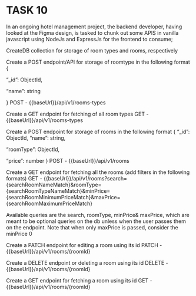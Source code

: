 # TASK 10

In an ongoing hotel management project, the backend developer, having looked at the Figma design, is tasked to chunk out some APIS in vanilla javascript using NodeJs and ExpressJs for the frontend to consume;


CreateDB collection for storage of room types and rooms, respectively

Create a POST endpoint/API for storage of roomtype in the following format
{

“_id”: ObjectId,

“name”: string

}
POST - {{baseUrl}}/api/v1/rooms-types


Create a GET endpoint for fetching of all room types
GET - {{baseUrl}}/api/v1/rooms-types

Create a POST endpoint for storage of rooms in the following format
{
“_id”: ObjectId,
“name”: string,

“roomType”: ObjectId,

“price”: number
}
POST - {{baseUrl}}/api/v1/rooms


Create a GET endpoint for fetching all the rooms (add filters in the following formats)
GET - {{baseUrl}}/api/v1/rooms?search={searchRoomNameMatch}&roomType={searchRoomTypeNameMatch}&minPrice={searchRoomMinimumPriceMatch}&maxPrice={searchRoomMaximumPriceMatch}

Available queries are the search, roomType, minPrice& maxPrice, which are meant to be optional queries on the db unless when the user passes them on the endpoint. Note that when only maxPrice is passed, consider the minPrice 0

Create a PATCH endpoint for editing a room using its id
PATCH - {{baseUrl}}/api/v1/rooms/{roomId}
 
Create a DELETE endpoint or deleting a room using its id
DELETE - {{baseUrl}}/api/v1/rooms/{roomId}


Create a GET endpoint for fetching a room using its id
GET - {{baseUrl}}/api/v1/rooms/{roomId}